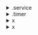 <!-- <details><summary>examples</summary> -->

<details><summary>.service</summary>

```
[Unit]
Description=Something
After=network-up.target

[Service]
ExecStart=/usr/local/bin/theosProgram

[Install]
WantedBy=multi-usr.target
```

```
[Unit]
Description=My Shell Script

[Service]
ExecStart=/usr/bin/script.sh

[Install]
WantedBy=multi-user.target
```

```
[Unit]
Description=My Shell Script

[Service]
Slice=AWESOME.slice
MemoryAccounting=yes
CPUAccounting=yes
CPUShares=256

[Install]
WantedBy=multi-user.target
```

```
[Unit]
Description=My Shell Script2

[Service]
Type=oneshot
ExecStart=/root/generate_load3.sh
TimeoutSec=0
StandardOutput=tty
RemainAfterExit=yes
Slice=AWESOME.slice

[Install]
WantedBy=multi-user.target
```

drop in files for `cat.service` are in the folder `/etc/systemd/system/cat.service.d/`, the files are name like `[0-9][0-9]-<arbitrary>.conf`
those files can contain everything under the `[<unitType>]` section, like:
```
[Service]
Slice=AWESOME.slice
MemoryAccounting=yes
CPUAccounting=yes
```
or 
```
[Service]
CPUShares=256
```
or change settings really fast via systemctl `systemctl set-property <unitname>.service CPUShares=1024` (don't kow if this is permanent and will be enterd in the unit file)

</details>

<details><summary>.timer</summary>

```
[Unit]
Description=<arbitrary>

[Timer]
OnBootSec=2min
OnUnitActiveSec=5min
Unit=<arbitrary>.service

[Install]
WantedBy=<arbitrary>.target
```

```
[Unit]
# Auto-generated, DO NOT EDIT
Description=Timer renew for snap application certbot.renew
Requires=snap-certbot-1842.mount
After=snap-certbot-1842.mount
X-Snappy=yes

[Timer]
Unit=snap.certbot.renew.service
OnCalendar=*-*-* 08:01
OnCalendar=*-*-* 15:32

[Install]
WantedBy=timers.target
```

</details>

<details><summary>x</summary>


</details>

<details><summary>x</summary>


</details>

<!-- </details> -->
